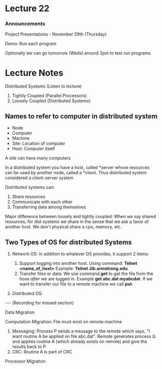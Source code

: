 # Lecture 22

### Announcements
Project Presentations - November 29th (Thursday)

Demo: Run each program

Optionally we can go tomorrow (Weds) around 2pm to test run programs

# Lecture Notes
Distributed Systems (Listen to lecture)
1. Tightly Coupled (Parallel Processors)
2. Loosely Coupled (Distributed Systems)

## Names to refer to computer in distributed system
- Node
- Computer
- Machine
- Site: Location of computer
- Host: Computer itself

A site can have many computers

In a distributed system you have a host, called *server whose resources can be used by another node, called a *client. Thus distributed system considered a client-server system

Distributed systems can:
1. Share resources
2. Communicate with each other
3. Transferring data among themselves

Major difference between loosely and tightly coupled: When we say shared resources, for dist systems we share in the sense that we ask a favor of another host. We don't physical share a cpu, memory, etc.

## Two Types of OS for distributed Systems
1. Network OS: In addition to whatever OS provides, it support 2 items:
    1. Support logging into another host. Using command: **Telnet <name_of_host>** Example: **Telnet Jib.armstrong.edu**. 
    2. Transfer files or data: We use command **get** to get the file from the hose *after* we are logged in. Example **get abc.dat myabcdat**. If we want to transfer our file to a remote machine we call **put**:

2. Distributed OS:


--- (Recording for missed section)

Data Migration

Computation Migration: File must exist on remote machine
   1. Messaging: Process P sends a message to the remote which says, "I want routine A be applied on file abc.dat". Remote generates process Q and applies routine A (which already exists on remote) and give the results back to P. 
   2. CRC: Routine A is part of CRC
    
Processor Migration

